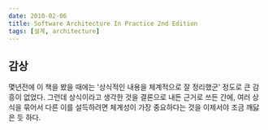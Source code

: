 ```yaml
---
date: 2010-02-06
title: Software Architecture In Practice 2nd Edition
tags: [설계, architecture]
---
```


## 감상
몇년전에 이 책을 봤을 때에는 '상식적인 내용을 체계적으로 잘 정리했군' 정도로 큰 감흥이 없었다. 그런데 상식이라고 생각한 것을 결론으로 내든 근거로 쓰든 간에, 여러 상식을 묶어서 다른 이를 설득하려면 체계성이 가장 중요하다는 것을 이제서야 조금 깨닳은 듯 하다. 
